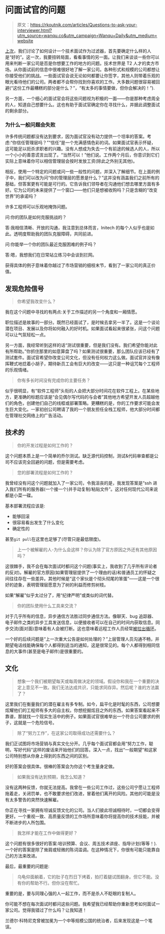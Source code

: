 # 问面试官的问题

> 原文：<https://rkoutnik.com/articles/Questions-to-ask-your-interviewer.html?utm_source=wanqu.co&utm_campaign=Wanqu+Daily&utm_medium=website>

[上次](https://rkoutnik.com/articles/How-I-Interview.html)，我们讨论了如何设计一个技术面试作为过滤器，首先要确定什么样的人是“好的”。这一次，我要扭转局面，看看事情的另一面。让我们来谈谈一些你可以用来判断一家公司是否是你想要工作的地方的问题。技术世界是 T2 人才的卖方市场。从你面试前的信息中很难很好地了解一家公司。各种形式和规模的公司都想让你接受他们的挑战。一些面试官会说无论如何都要让你签字，其他人则带着乐观的眼光看待他们的公司。两者都不会帮你找到你喜欢的工作。大多数问题很容易被回避(“这份工作最糟糕的部分是什么？”，“有太多的事情要做，但你会解决的！”).

另一方面，一个细心的面试官会将这些问题视为积极的一面——你是那种考虑周全的人，知道自己想要什么。这也有助于面试官确定你在寻找什么，并据此调整面试的剩余部分。

### 为什么一般问题会失败

许多传统问题都没有达到要求，因为面试官没有动力提供一个坦率的答案。考虑:“你信任管理层吗？”“信任”是一个充满感情色彩的词。如果面试官表示怀疑，这可能足以扼杀求职者的兴趣。没有人想成为失去一个有前途的候选人的人，所以一个小小的善意谎言出现了。“当然可以！”他们说。工作两个月后，你意识到它们实际上意味着你可以相信管理层会按时发放工资(除此之外别无其他)。

相反，使用一个特定的问题或问一些一般性的问题，并深入了解细节。在上面的例子中，我们可以改为问“你的管理层的愿景是什么？”这并没有涵盖我们之前所有的基础，但答案更有可能是可行的。它告诉我们领导者在沟通他们想去哪里方面有多好。它为公司的未来提供了一个窗口——他们只是想被收购吗？只是含糊的“改变世界”的承诺吗？

许多工程师可以乐观地掩饰问题。

问:你的团队是如何克服挑战的？

答:我相信清晰、开放的沟通，我注意到总体而言，Initech 的每个人似乎也是如此。透明度帮助我的团队克服障碍，共同前进。

问:你能举一个你的团队最近克服困难的例子吗？

答:嗯，我想我们在日常站立练习中会谈到拦网。

获得具体的例子意味着你越过了市场营销的细枝末节，看到了一家公司的真正价值。

## 发现危险信号

> 你希望我改变什么？

我在这个问题中寻找的有两点:关于工作描述的另一个角度和一厢情愿。

职位描述是故事的一部分。既然已经面试了，是时候去拿另一半了。这是一个谈论潜在项目、发展以及你将如何融入的好时机。如果面试看起来很紧张，问这个问题可以让气氛轻松一点。

另一方面，我经常听到这样的话“测试很重要，但是我们没有。我们希望你能对此有所帮助。”你抓住那里的如意算盘了吗？如果测试很重要，那么团队应该已经有了测试套件。面试官希望你改变公司文化，但没有任何权力这么做。面试官并没有像挥鞭式地捻着小胡子，期待新员工会有巨大的改变——这只是一种诅咒每个工程师的乐观情绪。

> 你有多长时间没有完成你的主要任务？

似乎很明显，有“软件工程师”头衔的人会把大部分时间花在软件工程上。在某些地方，更准确的标题应该是“会见偶尔写代码的与会者”其他地方希望开发人员超越他们的角色，创建他们自己的线框或部署策略。更糟糕的是，你的工作要求可能会发生巨大变化。一家初创公司聘请了我的一个朋友担任全栈工程师，他大部分时间都在管理社交网络上的广告活动。

## 技术的

> 你的开发过程是如何工作的？

这个问题本质上是一个简单的乔尔测试。缺乏源代码控制，测试&代码审查都是公司不应该完全回避的问题，但是需要考虑。

> 您的部署流程是如何工作的？

我曾经没有问这个问题就加入了一家公司，令我沮丧的是，我发现答案是“ssh 进入我们所有的服务器(一个接一个)并手动复制/粘贴文件”。这对任何现代公司来说都是小菜一碟。

基本部署流程应该是:

*   能够回滚
*   很容易看出发生了什么变化
*   确定性的

甚至`git pull`在这里也足够了(尽管只是最低限度)。

> 上一个被解雇的人-为什么会这样？你认为除了官方原因之外还有其他原因吗？

这很棘手，我不会在每次面试时都问这个问题(事实上，我收到了几乎所有评论者的反对)。解雇的官方原因(如果管理层提供了一个理由的话)和普通员工的怀疑之间往往存在一些差异。其他时候是“这个家伙是个彻头彻尾的笨蛋”——这是一个很好的迹象，表明管理层愿意为了树的利益而修剪树枝。

如果“解雇”似乎太过分了，用“纪律严明”或类似的词代替。

> 你的团队使用什么工具来交流？

对于几乎所有的信息，异步通信方法胜过同步通信方法。像聊天、bug 追踪器、电子邮件之类的异步工具发送信息，以便接收者可以在自己的时间内获取信息。同步交流(面对面)意味着有人会被打断。这也意味着远程工作人员经常[被拉出循环](http://randsinrepose.com/archives/the-pond/)。

一个好的后续问题是“上一次重大公告是如何处理的？”上层管理人员沟通不畅，并期望电话线能确保每个人都得到适当的通知，这是很常见的。每个人都得到相同信息的大事件(甚至是电子邮件)是很重要的。

## 文化

> 想象一个我们被期望每天或每周做决定的领域。假设你和我在一个重要的决定上意见不一致。我们无法达成共识，只能求同存异。然后呢？谁的方法赢了？

这里我们在衡量我们的潜在雇主有多专制。如今，扁平化是时髦的东西，公司想要炫耀他们的工程师有多大的自主权。你想挖掘炫目之外的东西。如果答案看起来不靠谱，那就找一个现实生活中的例子。如果面试官很难举出一个符合公司要求的例子，这就是一个危险信号。

> 除了“努力工作”，在这家公司取得成功还需要什么？

我们正试图将市场营销与真实文化分开。几乎每个面试官都会用“努力工作，聪明，写好代码”这样的废话来开始他们的回答。深入一点，找出“一般期望”和这家公司特别想从你身上得到的东西之间的区别。

好的答案会很具体。很棒的答案会为你这个考生量身定做。

> 如果我没有达到预期，我怎么知道？

没有这两种反馈，你就无法提高。我曾在一些公司工作过，这些公司宁愿让工程师拖着走，关闭罚单，也不敢要求他们改进，冒着他们离开的风险。其他的可能是没有太多警告的突然快速解雇。

你正在寻找一家拥有坦诚反馈文化的公司。当人们彼此坦诚相待时，一切都会变得更好。一个重视一致、高质量反馈的工作场所意味着你将提高你的技术技能，并被不断进步的人所包围。

> 我怎样才能在工作中做得更好？

这个问题有很多很好的答案:培训预算、会议、周五技术讲座、指导计划(等等！).一个好的答案是除了耸肩或轻微的陈词滥调。在这种情况下，你很有可能只能靠自己的方法来改进。

最后，最重要的问题是:

> 乌龟仰面躺着，它的肚子在烈日下烤着，拍打着腿试图翻身。但它不能。没有你的帮助不行。但你没在帮忙。

重要的是，要与同理心强的人一起工作，而不是杀人不眨眼的复制人。

你可能不想在每次面试时都问这些问题。我希望我已经帮助你重新思考如何面试一家公司。觉得我错过了什么吗？让我知道！

兰德尔·科特尼克曾被加冕为一个中等规模公国的统治者，后来发现这是一个笔误。